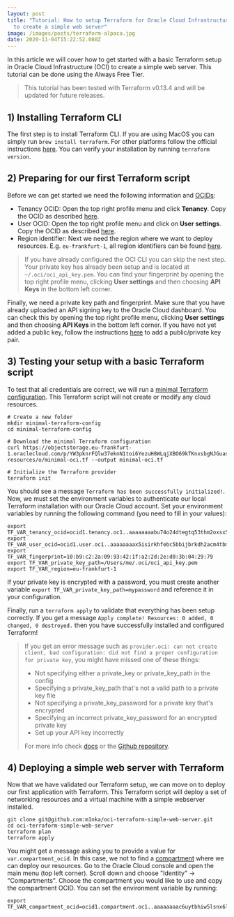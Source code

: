 ```yaml
---
layout: post
title: "Tutorial: How to setup Terraform for Oracle Cloud Infrastructure (OCI)
  to create a simple web server"
image: /images/posts/terraform-alpaca.jpg
date: 2020-11-04T15:22:52.080Z
---
```

In this article we will cover how to get started with a basic Terraform setup in Oracle Cloud Infrastructure (OCI) to create a simple web server. This tutorial can be done using the Always Free Tier.

> This tutorial has been tested with Terraform v0.13.4 and will be updated for future releases. 

## 1) Installing Terraform CLI

The first step is to install Terraform CLI. If you are using MacOS you can simply run `brew install terraform`. For other platforms follow the official instructions [here](https://learn.hashicorp.com/tutorials/terraform/install-cli). You can verify your installation by running `terraform version`.

## 2) Preparing for our first Terraform script

Before we can get started we need the following information and [OCIDs](https://docs.cloud.oracle.com/en-us/iaas/Content/General/Concepts/identifiers.htm):

- Tenancy OCID: Open the top right profile menu and click **Tenancy**. Copy the OCID as described [here](https://docs.cloud.oracle.com/en-us/iaas/Content/General/Concepts/identifiers.htm#tenancy_ocid).
- User OCID: Open the top right profile menu and click on **User settings**. Copy the OCID as described [here](https://docs.cloud.oracle.com/en-us/iaas/Content/API/Concepts/apisigningkey.htm#five).
- Region identifier: Next we need the region where we want to deploy resources. E.g. `eu-frankfurt-1`, all region identifiers can be found [here](https://docs.cloud.oracle.com/en-us/iaas/Content/General/Concepts/regions.htm#About).

> If you have already configured the OCI CLI you can skip the next step. Your private key has already been setup and is located at `~/.oci/oci_api_key.pem`. You can find your fingerprint by opening the top right profile menu, clicking **User settings** and then choosing **API Keys** in the bottom left corner.

Finally, we need a private key path and fingerprint. Make sure that you have already uploaded an API signing key to the Oracle Cloud dashboard. You can check this by opening the top right profile menu, clicking **User settings** and then choosing **API Keys** in the bottom left corner. If you have not yet added a public key, follow the instructions [here](https://docs.cloud.oracle.com/en-us/iaas/Content/Functions/Tasks/functionssetupapikey.htm) to add a public/private key pair. 

## 3) Testing your setup with a basic Terraform script

To test that all credentials are correct, we will run a [minimal Terraform configuration](https://objectstorage.eu-frankfurt-1.oraclecloud.com/p/YW3pknrFQlw37eknN1toi6YezuH8WLqjXBO69kTKnxsbgNJGuasyokZWKGDcfW5W/n/franqguxqsfs/b/public-resources/o/minimal-oci.tf). This Terraform script will not create or modify any cloud resources.

```
# Create a new folder
mkdir minimal-terraform-config
cd minimal-terraform-config

# Download the minimal Terraform configuration
curl https://objectstorage.eu-frankfurt-1.oraclecloud.com/p/YW3pknrFQlw37eknN1toi6YezuH8WLqjXBO69kTKnxsbgNJGuasyokZWKGDcfW5W/n/franqguxqsfs/b/public-resources/o/minimal-oci.tf --output minimal-oci.tf

# Initialize the Terraform provider 
terraform init
```

You should see a message `Terraform has been successfully initialized!`. Now, we must set the environment variables to authenticate our local Terraform installation with our Oracle Cloud account. Set your environment variables by running the following command (you need to fill in your values):

```
export TF_VAR_tenancy_ocid=ocid1.tenancy.oc1..aaaaaaaabu74o24dtegtq53thm2oxsx5mr6wbhtwefaos2rfwmzbtrujb3ya
export TF_VAR_user_ocid=ocid1.user.oc1..aaaaaaaax5isirkhfebc5bbijbrkdh2acm4tbmhatkc2ijmiftizzjh2tgcq
export TF_VAR_fingerprint=10:b9:c2:2a:09:93:42:1f:a2:2d:2e:d0:3b:04:29:79
export TF_VAR_private_key_path=/Users/me/.oci/oci_api_key.pem
export TF_VAR_region=eu-frankfurt-1
```

If your private key is encrypted with a password, you must create another variable `export TF_VAR_private_key_path=mypassword` and reference it in your configuration.

Finally, run a `terraform apply` to validate that everything has been setup correctly. If you get a message `Apply complete! Resources: 0 added, 0 changed, 0 destroyed.` then you have successfully installed and configured Terraform!

> If you get an error message such as `provider.oci: can not create client, bad configuration: did not find a proper configuration for private key`, you might have missed one of these things:
>
> - Not specifying either a private_key or private_key_path in the config
> - Specifying a private_key_path that's not a valid path to a private key file
> - Not specifying a private_key_password for a private key that's encrypted
> - Specifying an incorrect private_key_password for an encrypted private key
> - Set up your API key incorrectly
>
> For more info check [docs](https://registry.terraform.io/providers/hashicorp/oci/latest/docs) or the [Github repository](https://github.com/terraform-providers/terraform-provider-oci).

## 4) Deploying a simple web server with Terraform

Now that we have validated our Terraform setup, we can move on to deploy our first application with Terraform. This Terraform script will deploy a set of networking resources and a virtual machine with a simple webserver installed.

```
git clone git@github.com:m1nka/oci-terraform-simple-web-server.git
cd oci-terraform-simple-web-server
terraform plan
terraform apply
```

You might get a message asking you to provide a value for `var.compartment_ocid`. In this case, we not to find a [compartment](https://docs.cloud.oracle.com/en-us/iaas/Content/Identity/Tasks/managingcompartments.htm) where we can deploy our resources. Go to the Oracle Cloud console and open the main menu (top left corner). Scroll down and choose "Identity" -> "Compartments". Choose the compartment you would like to use and copy the compartment OCID. You can set the environment variable by running:

```
export TF_VAR_compartment_ocid=ocid1.compartment.oc1..aaaaaaaac6uytbhiw5lsnx6lbdlw7bajgf7uhoitnn7ryknuhyi5fdw537sa
```

